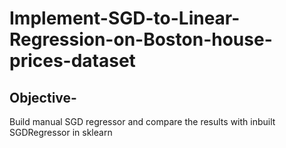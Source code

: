 # Implement-SGD-to-Linear-Regression-on-Boston-house-prices-dataset

## Objective-
Build manual SGD regressor and compare the results with inbuilt SGDRegressor in sklearn

